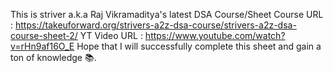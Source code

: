 This is striver a.k.a Raj Vikramaditya's latest DSA Course/Sheet
Course URL : https://takeuforward.org/strivers-a2z-dsa-course/strivers-a2z-dsa-course-sheet-2/
YT Video URL : https://www.youtube.com/watch?v=rHn9af16O_E
Hope that I will successfully complete this sheet and gain a ton of knowledge 📚.
